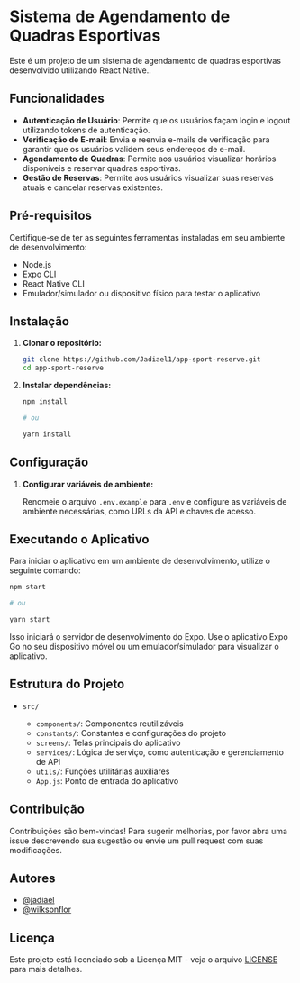 # Sistema de Agendamento de Quadras Esportivas

Este é um projeto de um sistema de agendamento de quadras esportivas desenvolvido utilizando React Native..

## Funcionalidades

- **Autenticação de Usuário**: Permite que os usuários façam login e logout utilizando tokens de autenticação.
- **Verificação de E-mail**: Envia e reenvia e-mails de verificação para garantir que os usuários validem seus endereços de e-mail.
- **Agendamento de Quadras**: Permite aos usuários visualizar horários disponíveis e reservar quadras esportivas.
- **Gestão de Reservas**: Permite aos usuários visualizar suas reservas atuais e cancelar reservas existentes.

## Pré-requisitos

Certifique-se de ter as seguintes ferramentas instaladas em seu ambiente de desenvolvimento:

- Node.js
- Expo CLI
- React Native CLI
- Emulador/simulador ou dispositivo físico para testar o aplicativo

## Instalação

1. **Clonar o repositório:**

   ```bash
   git clone https://github.com/Jadiael1/app-sport-reserve.git
   cd app-sport-reserve
   ```

2. **Instalar dependências:**

   ```bash
   npm install

   # ou

   yarn install
   ```

## Configuração

1. **Configurar variáveis de ambiente:**

   Renomeie o arquivo `.env.example` para `.env` e configure as variáveis de ambiente necessárias, como URLs da API e chaves de acesso.

## Executando o Aplicativo

Para iniciar o aplicativo em um ambiente de desenvolvimento, utilize o seguinte comando:

```bash
npm start

# ou

yarn start
```

Isso iniciará o servidor de desenvolvimento do Expo. Use o aplicativo Expo Go no seu dispositivo móvel ou um emulador/simulador para visualizar o aplicativo.

## Estrutura do Projeto

- `src/`

  - `components/`: Componentes reutilizáveis
  - `constants/`: Constantes e configurações do projeto
  - `screens/`: Telas principais do aplicativo
  - `services/`: Lógica de serviço, como autenticação e gerenciamento de API
  - `utils/`: Funções utilitárias auxiliares
  - `App.js`: Ponto de entrada do aplicativo

## Contribuição

Contribuições são bem-vindas! Para sugerir melhorias, por favor abra uma issue descrevendo sua sugestão ou envie um pull request com suas modificações.

## Autores

- [@jadiael](https://github.com/Jadiael1)
- [@wilksonflor](https://github.com/Wilksonflor)

## Licença

Este projeto está licenciado sob a Licença MIT - veja o arquivo [LICENSE](./LICENSE) para mais detalhes.
